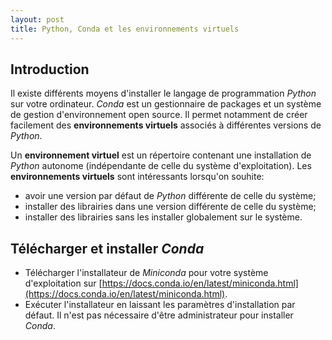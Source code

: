 ```yaml
---
layout: post
title: Python, Conda et les environnements virtuels
---
```


## Introduction

Il existe différents moyens d'installer le langage de programmation *Python* sur votre ordinateur. *Conda* est un gestionnaire de packages et un système de gestion d'environnement open source. Il permet notamment de créer facilement des **environnements virtuels** associés à différentes versions de *Python*.  

Un **environnement virtuel** est un répertoire contenant une installation de *Python* autonome (indépendante de celle du système d'exploitation). Les **environnements virtuels** sont intéressants lorsqu'on souhite:

- avoir une version par défaut de *Python* différente de celle du système;
- installer des librairies dans une version différente de celle du système;
- installer des librairies sans les installer globalement sur le système.

## Télécharger et installer *Conda*

- Télécharger l'installateur de *Miniconda* pour votre système d'exploitation sur [https://docs.conda.io/en/latest/miniconda.html](https://docs.conda.io/en/latest/miniconda.html).
- Exécuter l'installateur en laissant les paramètres d'installation par défaut. Il n'est pas nécessaire d'être administrateur pour installer *Conda*.


